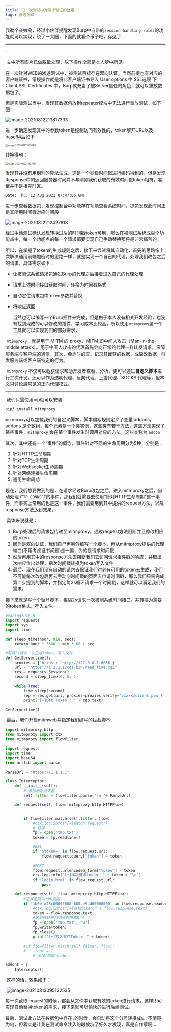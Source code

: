```yaml
---
title: 记一次测试中对请求验证的处理
tags: 渗透测试
---
```


我勒个亲娘嘞，经过小伙伴提醒发现Burp中自带的`session handling rules`的功能就可以实现，绕了一大圈，下面的就看个乐子吧，存这了..

-----

·

​	文中所有图片已做脱敏处理，以下操作全部是本人梦中所见。



​	在一次针对WEB的渗透测试中，被测试目标存在双向认证，当然前提也有对应的客户端证书，常规操作就是将此客户端证书导入 User options 中 SSL选项 下 Client SSL Certificates 中，Burp就充当了被Server信任的角色，就可以重放数据包了。

​	但是实际测试当中，发现其数据包放到repeater模块中无法进行重放测试，如下图：

![image-20210812213817333](https://images-1258433570.cos.ap-beijing.myqcloud.com/images/20210812213818.png)

​	进一步确定发现其中的参数token是控制访问有效性的，token解开URL以及base64后如下

<img src="https://images-1258433570.cos.ap-beijing.myqcloud.com/images/20210813200856.png" alt="image-20210812211608419" style="zoom:50%;" />

转换得到：

<img src="https://images-1258433570.cos.ap-beijing.myqcloud.com/images/20210812211844.png" alt="image-20210812211837617" style="zoom:50%;" />

​	发现其并没有用到别的算法生成，这是一个秒级时间戳进行编码得到的，但是发现Response中的返回服务器时间并不与刚刚我们获取的有效时间戳token相符，甚至并不是相差时区。

```
Date: Thu, 12 Aug 2021 07:47:06 GMT
```

​	进一步查看数据包，发现控制台中功能存在功能查看系统时间，抓包发现此时间正是其所用时间戳对应时间段

![image-20210812212427813](https://images-1258433570.cos.ap-beijing.myqcloud.com/images/20210812212428.png)

​	经过手动测试确认发现转换过后的时间戳token可用，那么在被测试系统成百个功能点中，每一个功能点的每一个请求都要实现自己手动替换那将是非常痛苦的。

​	所以，在掌握了token的生成规则之后，接下来尝试将其自动化，首先的思路像上次解决通用前端加密时的思路一样，就是实现一个自己的代理，处理我们改包之后的请求，具体需求如下：

- 让被测试系统请求包通过Burp的代理之后接着进入自己的代理处理
- 请求上述时间接口获取时间，转换为时间戳格式
- 自动定位请求包中token参数并替换
- 将响应返回



 	当然也可以编写一个Burp插件来完成，但是由于本人没有相关开发经验，也没有找到现成的可以修改的插件，学习成本比较高，所以使用`mtimproxy`这一个工具就可以实现我们的部分需求，

​	`mtimproxy`，就是用于 MITM 的 proxy，MITM 即中间人攻击（Man-in-the-middle attack）。用于中间人攻击的代理首先会向正常的代理一样转发请求，保障服务端与客户端的通信，其次，会适时的查、记录其截获的数据，或篡改数据，引发服务端或客户端特定的行为。

​	`mitmproxy` 不仅可以截获请求帮助开发者查看、分析，更可以通过**自定义脚本**进行二次开发，还可以作为透明代理、反向代理、上游代理、SOCKS 代理等，但本文只讨论最常见的正向代理模式。

-----



​	我们只需使用pip就可以安装:

```
pip3 install mitmproxy
```

​	`mitmproxy`可以加载我们的自定义脚本，脚本编写规则定义了变量 addons，addons 是个数组，每个元素是一个类实例，这些类有若干方法，这些方法实现了某些事件，`mitmproxy` 会在某个事件发生时调用对应的方法。这些类称为 `addon`

​	其次，其中还有一个“事件”的概念，事件针对不同的生命周期分为5种，分别是：

1. 针对HTTP生命周期
2. 针对TCP生命周期
3. 针对Websocket生命周期
4. 针对网络连接生命周期
5. 通用生命周期



​	现在，我们想要做到的是，在请求经过Burp改包之后，进入mitmproxy之后，自动处理`HTTP_CONNECT`的事件，那我们就需要去使用“针对HTTP生命周期”这一事件，而事实上常用的也是这一事件，我们需要用到其中提供的request方法，以及response方法达到效果。

​	具体来说就是：

1. Burp处理后的请求包传递至mitmproxy，通过request方法阻断并且修改相应的token
2. 因为是双向认证，我们自己再另外编写一个脚本，再从mitmproxy提供的代理端口(不用考虑证书问题)走一遍，为的是请求时间戳
3. 然后再用其中的response方法去阻断我们去访问请求事件戳的响应，并取出次响应作出处理，把次时间戳转换为token写入文件
4. 最后，现在我们没有自动的请求去保证我们时刻有可用的token去生成，我们不可能每次改包后再去手动向时间戳的页面去申请时间戳，那么我们只需完成第二步提到的脚本，并指定每2s循环请求一个时间戳，这样就可以满足我们的需求。



​	接下来就是写一个循环脚本，每隔2s请求一次被测系统时间接口，并转换为需要的token格式，存入文件。

```python
#coding:UTF-8
import requests
import sys
import time

def sleep_time(hour, min, sec):
    return hour * 3600 + min * 60 + sec

#每隔2s请求一次生成token，写入文件
def GetServertime():
	proxies = {'https': 'http://127.0.0.1:6666'}
	url = "https://1.1.1.1/cgi-bin/read_time.cgi"
	res = requests.Session()
	second = sleep_time(0, 0, 2)

	while True:
		time.sleep(second)
		rep = res.get(url, proxies=proxies,verify='/xxxx/client.pem')
		print("[+]Get Token : " + rep.text)

GetServertime()
```

​	最后，我们开启mitmweb并指定我们编写的拦截脚本:

```python
import mitmproxy.http
from mitmproxy import ctx
from mitmproxy import flowfilter

import requests
import time
import base64
from urllib import parse

ParseUrl = "https://1.1.1.1"

class Interceptor:
    def __init__(self):
        # 添加网址过滤器
        self.filter = flowfilter.parse("~u "+ ParseUrl)

    def request(self, flow: mitmproxy.http.HTTPFlow):


        if flowfilter.match(self.filter, flow):  
            #ctx.log.info("[+]match request")
            # 替换
            fp = open('tmp.txt')
            token = fp.readline()

            #GET
            if '&token=' in flow.request.url:
                flow.request.query["token"] = token
            
            #POST
            flow.request.urlencoded_form["token"] = token
            ctx.log.info("[+]本次请求token: " + token + "\n")
            if 'login.html' in flow.request.url:
                pass

    def response(self, flow: mitmproxy.http.HTTPFlow):
        #定义生成token页面
        if '1b6e-a28c00000000-605ce54d00000000' in flow.response.headers['ETag']:
            #ctx.log.info("[+]获取token:" + flow.response.text)
            token = flow.response.text
            #这里再转换为响应的格式即可
            fp = open('tmp.txt', 'w')
            fp.write(token)
            fp.close()
            print("[+]写入文件Token: " + token)

        #if flowfilter.match(self.filter, flow):  
        #    test = 1
            # 添加/修改headers

addons = [
    Interceptor()

```

​	这样的话，效果如下：

​	![image-20210813095132535](https://images-1258433570.cos.ap-beijing.myqcloud.com/images/20210813095133.png)

​	每一次截取request的时候，都会从文件中获取有效的token进行请求，这样即可实现自动替换token的需求，接下来就可以愉快的进行后续测试。



​	最后，测试此方法在数据包中存在`;`的时候，会自动将这个分号转换成`&`，不清楚为何，但着实是让我在测试命令注入的时候坑了好久才发现，真是自作孽啊...